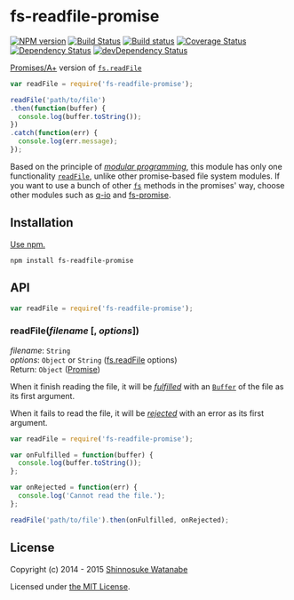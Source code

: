 # fs-readfile-promise 

[![NPM version](https://img.shields.io/npm/v/fs-readfile-promise.svg)](https://www.npmjs.com/package/fs-readfile-promise)
[![Build Status](https://travis-ci.org/shinnn/fs-readfile-promise.svg?branch=master)](https://travis-ci.org/shinnn/fs-readfile-promise)
[![Build status](https://ci.appveyor.com/api/projects/status/5sacvq0w9x7mwkwd?svg=true)](https://ci.appveyor.com/project/ShinnosukeWatanabe/fs-readfile-promise)
[![Coverage Status](https://img.shields.io/coveralls/shinnn/fs-readfile-promise.svg)](https://coveralls.io/r/shinnn/fs-readfile-promise)
[![Dependency Status](https://img.shields.io/david/shinnn/fs-readfile-promise.svg?label=deps)](https://david-dm.org/shinnn/fs-readfile-promise)
[![devDependency Status](https://img.shields.io/david/dev/shinnn/fs-readfile-promise.svg?label=devDeps)](https://david-dm.org/shinnn/fs-readfile-promise#info=devDependencies)

[Promises/A+][promise] version of [`fs.readFile`][fs.readfile]

```javascript
var readFile = require('fs-readfile-promise');

readFile('path/to/file')
.then(function(buffer) {
  console.log(buffer.toString());
})
.catch(function(err) {
  console.log(err.message);
});
```

Based on the principle of [*modular programming*](http://en.wikipedia.org/wiki/Modular_programming), this module has only one functionality [`readFile`][fs.readfile], unlike other promise-based file system modules. If you want to use a bunch of other [`fs`](http://nodejs.org/api/fs.html) methods in the promises' way, choose other modules such as [q-io](https://github.com/kriskowal/q-io) and [fs-promise](https://github.com/kevinbeaty/fs-promise).

## Installation

[Use npm.](https://docs.npmjs.com/cli/install)

```
npm install fs-readfile-promise
```

## API

```javascript
var readFile = require('fs-readfile-promise');
```

### readFile(*filename* [, *options*])

*filename*: `String`  
*options*: `Object` or `String` ([fs.readFile] options)  
Return: `Object` ([Promise][promise])

When it finish reading the file, it will be [*fulfilled*](https://promisesaplus.com/#point-26) with an [`Buffer`](https://nodejs.org/api/buffer.html#buffer_buffer) of the file as its first argument.

When it fails to read the file, it will be [*rejected*](https://promisesaplus.com/#point-30) with an error as its first argument.

```javascript
var readFile = require('fs-readfile-promise');

var onFulfilled = function(buffer) {
  console.log(buffer.toString());
};

var onRejected = function(err) {
  console.log('Cannot read the file.');
};

readFile('path/to/file').then(onFulfilled, onRejected);
```

## License

Copyright (c) 2014 - 2015 [Shinnosuke Watanabe](https://github.com/shinnn)

Licensed under [the MIT License](./LICENSE).

[fs.readfile]: https://nodejs.org/api/fs.html#fs_fs_readfile_filename_options_callback
[promise]: https://promisesaplus.com/
